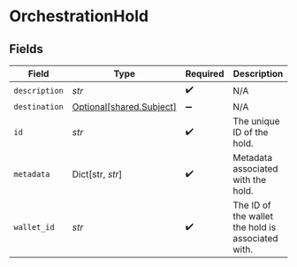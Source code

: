 # OrchestrationHold


## Fields

| Field                                                      | Type                                                       | Required                                                   | Description                                                |
| ---------------------------------------------------------- | ---------------------------------------------------------- | ---------------------------------------------------------- | ---------------------------------------------------------- |
| `description`                                              | *str*                                                      | :heavy_check_mark:                                         | N/A                                                        |
| `destination`                                              | [Optional[shared.Subject]](../../models/shared/subject.md) | :heavy_minus_sign:                                         | N/A                                                        |
| `id`                                                       | *str*                                                      | :heavy_check_mark:                                         | The unique ID of the hold.                                 |
| `metadata`                                                 | Dict[str, *str*]                                           | :heavy_check_mark:                                         | Metadata associated with the hold.                         |
| `wallet_id`                                                | *str*                                                      | :heavy_check_mark:                                         | The ID of the wallet the hold is associated with.          |